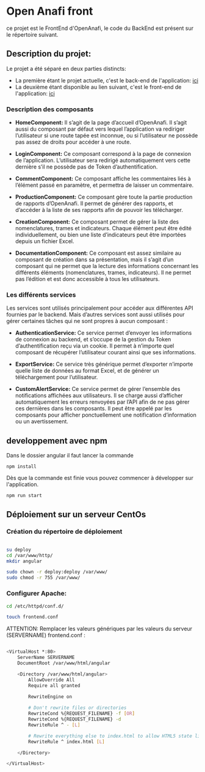 # Open Anafi front

ce projet est le FrontEnd d'OpenAnafi, le code du BackEnd est présent sur le répertoire suivant.
## Description du projet:

Le projet a été séparé en deux parties distincts:

   * La première étant le projet actuelle, c'est le back-end de l'application: [ici](https://github.com/Cour-des-comptes/open-anafi-backend)
   * La deuxième étant disponible au lien suivant, c'est le front-end de l'application:  [ici](https://github.com/Cour-des-comptes/open-anafi-frontend)


### Description des composants
* **HomeComponent:** Il s’agit de la page d’accueil d’OpenAnafi. Il s’agit aussi du composant par défaut vers lequel l’application va rediriger l’utilisateur si une route tapée est inconnue, ou si l’utilisateur ne possède pas assez de droits pour accéder à une route.

* **LoginComponent:** Ce composant correspond à la page de connexion de l’application. L’utilisateur sera redirigé automatiquement vers cette dernière s’il ne possède pas de Token d’authentification.

* **CommentComponent:** Ce composant affiche les commentaires liés à l’élément passé en paramètre, et permettra de laisser un commentaire.

* **ProductionComponent:** Ce composant gère toute la partie production de rapports d’OpenAnafi. Il permet de générer des rapports, et d’accéder à la liste de ses rapports afin de pouvoir les télécharger.

* **CreationComponent:** Ce composant permet de gérer la liste des nomenclatures, trames et indicateurs. Chaque élément peut être édité individuellement, ou bien une liste d’indicateurs peut être importées depuis un fichier Excel.

* **DocumentationComponent:** Ce composant est assez similaire au composant de création dans sa présentation, mais il s’agit d’un composant qui ne permet que la lecture des informations concernant les différents éléments (nomenclatures, trames, indicateurs). Il ne permet pas l’édition et est donc accessible à tous les utilisateurs.

### Les différents services
Les services sont utilisés principalement pour accéder aux différentes API fournies par le backend. Mais d’autres services sont aussi utilisés pour gérer certaines tâches qui ne sont propres à aucun composant :
* **AuthenticationService:** Ce service permet d’envoyer les informations de connexion au backend, et s’occupe de la gestion du Token d’authentification reçu via un cookie. Il permet à n’importe quel composant de récupérer l’utilisateur courant ainsi que ses informations.

* **ExportService:**  Ce service très générique permet d’exporter n’importe quelle liste de données au format Excel, et de générer un téléchargement pour l’utilisateur.

* **CustomAlertService:** Ce service permet de gérer l’ensemble des notifications affichées aux utilisateurs. Il se charge aussi d’afficher automatiquement les erreurs renvoyées par l’API afin de ne pas gérer ces dernières dans les composants. Il peut être appelé par les composants pour afficher ponctuellement une notification d’information ou un avertissement.

## developpement avec npm

Dans le dossier angular il faut lancer la commande
```
npm install 
```

Dès que la commande est finie vous pouvez commencer à développer sur l'application.

```
npm run start
```

## Déploiement sur un serveur CentOs

### Création  du répertoire de déploiement

```bash

su deploy
cd /var/www/http/
mkdir angular

sudo chown -r deploy:deploy /var/www/
sudo chmod -r 755 /var/www/

```
### Configurer Apache:
```bash
cd /etc/httpd/conf.d/

touch frontend.conf

```
ATTENTION: Remplacer les valeurs génériques par les valeurs du serveur (SERVERNAME) 
frontend.conf :

```bash

<VirtualHost *:80>
    ServerName SERVERNAME
    DocumentRoot /var/www/html/angular

    <Directory /var/www/html/angular>
        AllowOverride All
        Require all granted
        
        RewriteEngine on

        # Don't rewrite files or directories
        RewriteCond %{REQUEST_FILENAME} -f [OR]
        RewriteCond %{REQUEST_FILENAME} -d
        RewriteRule ^ - [L]

        # Rewrite everything else to index.html to allow HTML5 state links
        RewriteRule ^ index.html [L]

    </Directory>

</VirtualHost>

```
